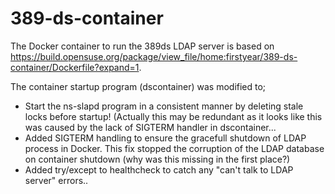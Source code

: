 # 389-ds-container
The Docker container to run the 389ds LDAP server is based on https://build.opensuse.org/package/view_file/home:firstyear/389-ds-container/Dockerfile?expand=1.

The container startup program (dscontainer) was modified to;
* Start the ns-slapd program in a consistent manner by deleting stale locks before startup! (Actually this may be redundant as it looks like this was caused by the lack of SIGTERM handler in dscontainer...
* Added SIGTERM handling to ensure the gracefull shutdown of LDAP process in Docker. This fix stopped the corruption of the LDAP database on container shutdown (why was this missing in the first place?) 
* Added try/except to healthcheck to catch any "can't talk to LDAP server" errors..  
 

